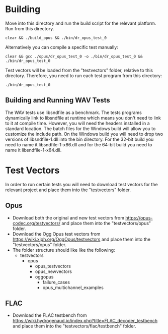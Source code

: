 Building
========
Move into this directory and run the build script for the relevant platform. Run from this directory.

    clear && ./build_opus && ./bin/dr_opus_test_0
    
Alternatively you can compile a specific test manually:

    clear && gcc ./opus/dr_opus_test_0 -o ./bin/dr_opus_test_0 && ./bin/dr_opus_test_0
    
Test vectors will be loaded from the "testvectors" folder, relative to this directory. Therefore, you need to run
each test program from this directory:

    ./bin/dr_opus_test_0
    
    
Building and Running WAV Tests
------------------------------
The WAV tests use libsndfile as a benchmark. The tests programs dynamically link to libsndfile at runtime which
means you don't need to link to it at compile time. However, you will need the headers installed in a standard
location. The batch files for the Windows build will allow you to customize the include path. On the Windows build
you will need to drop two versions of libsndfile-1.dll into the bin directory. For the 32-bit build you need to
name it libsndfile-1-x86.dll and for the 64-bit build you need to name it libsndfile-1-x64.dll.
    

Test Vectors
============
In order to run certain tests you will need to download test vectors for the relevant project and place them into the
"testvectors" folder.

Opus
----
- Download both the original and new test vectors from https://opus-codec.org/testvectors/ and place them into
  the "testvectors/opus" folder.
- Download the Ogg Opus test vectors from https://wiki.xiph.org/OggOpus/testvectors and place them into the
  "testvectors/opus" folder.
- The folder structure should like like the following:
  - testvectors
    - opus
      - opus_testvectors
      - opus_newvectors
      - oggopus
        - failure_cases
        - opus_multichannel_examples

FLAC
----
- Download the FLAC testbench from https://wiki.hydrogenaud.io/index.php?title=FLAC_decoder_testbench and place
  them into the "testvectors/flac/testbench" folder.
